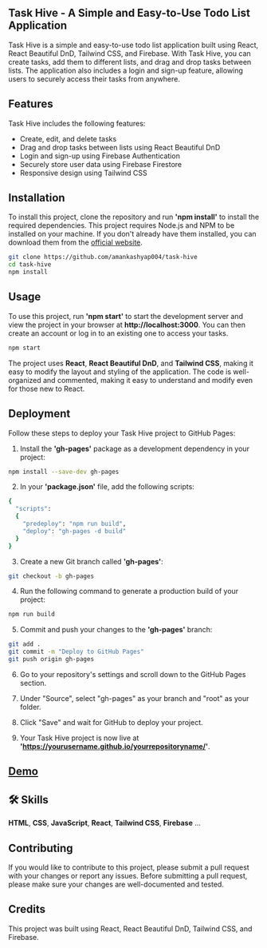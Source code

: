 ## Task Hive - A Simple and Easy-to-Use Todo List Application

Task Hive is a simple and easy-to-use todo list application built using React, React Beautiful DnD, Tailwind CSS, and Firebase. With Task Hive, you can create tasks, add them to different lists, and drag and drop tasks between lists. The application also includes a login and sign-up feature, allowing users to securely access their tasks from anywhere.

## Features

Task Hive includes the following features:

-  Create, edit, and delete tasks
-  Drag and drop tasks between lists using React Beautiful DnD
-  Login and sign-up using Firebase Authentication
-  Securely store user data using Firebase Firestore
-  Responsive design using Tailwind CSS

## Installation

To install this project, clone the repository and run **'npm install'** to install the required dependencies. This project requires Node.js and NPM to be installed on your machine. If you don't already have them installed, you can download them from the [official website](https://nodejs.org/en).

```bash
git clone https://github.com/amankashyap004/task-hive
cd task-hive
npm install
```

## Usage

To use this project, run **'npm start'** to start the development server and view the project in your browser at **http://localhost:3000**. You can then create an account or log in to an existing one to access your tasks.

```bash
npm start
```

The project uses **React**, **React Beautiful DnD**, and **Tailwind CSS**, making it easy to modify the layout and styling of the application. The code is well-organized and commented, making it easy to understand and modify even for those new to React.

## Deployment

Follow these steps to deploy your Task Hive project to GitHub Pages:

1. Install the **'gh-pages'** package as a development dependency in your project:

```bash
npm install --save-dev gh-pages
```

2. In your **'package.json'** file, add the following scripts:

```bash
{
  "scripts":
  {
    "predeploy": "npm run build",
    "deploy": "gh-pages -d build"
  }
}
```

3. Create a new Git branch called **'gh-pages'**:

```bash
git checkout -b gh-pages
```

4. Run the following command to generate a production build of your project:

```bash
npm run build
```

5. Commit and push your changes to the **'gh-pages'** branch:

```bash
git add .
git commit -m "Deploy to GitHub Pages"
git push origin gh-pages
```

6. Go to your repository's settings and scroll down to the GitHub Pages section.

7. Under "Source", select "gh-pages" as your branch and "root" as your folder.

8. Click "Save" and wait for GitHub to deploy your project.

9. Your Task Hive project is now live at **'https://yourusername.github.io/yourrepositoryname/'**.

##

## [Demo](https://amankashyap004.github.io/task-hive/)

## 🛠 Skills

**HTML**, **CSS**, **JavaScript**, **React**, **Tailwind CSS**, **Firebase** ...

## Contributing

If you would like to contribute to this project, please submit a pull request with your changes or report any issues. Before submitting a pull request, please make sure your changes are well-documented and tested.

## Credits

This project was built using React, React Beautiful DnD, Tailwind CSS, and Firebase.
